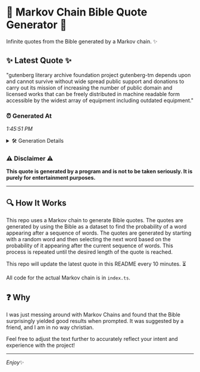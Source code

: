# 📖 Markov Chain Bible Quote Generator 📖

Infinite quotes from the Bible generated by a Markov chain. ✨

## ✨ Latest Quote ✨
"gutenberg literary archive foundation project gutenberg-tm depends upon and cannot survive without wide spread public support and donations to carry out its mission of increasing the number of public domain and licensed works that can be freely distributed in machine readable form accessible by the widest array of equipment including outdated equipment."

### ⏰ Generated At
*1:45:51 PM*

<details>
    <summary>🛠️ Generation Details</summary>
    <p>
        <strong>🌱 Seed:</strong> gutenberg<br>
        <strong>🔄 Iterations:</strong> 51<br>
        <strong>📜 Context History:</strong><br>[ gutenberg ]: literary<br>[ gutenberg, literary ]: archive<br>[ gutenberg, literary, archive ]: foundation<br>[ gutenberg, literary, archive, foundation ]: project<br>[ gutenberg, literary, archive, foundation, project ]: gutenberg-tm<br>[ gutenberg, literary, archive, foundation, project, gutenberg-tm ]: depends<br>[ literary, archive, foundation, project, gutenberg-tm, depends ]: upon<br>[ archive, foundation, project, gutenberg-tm, depends, upon ]: and<br>[ foundation, project, gutenberg-tm, depends, upon, and ]: cannot<br>[ project, gutenberg-tm, depends, upon, and, cannot ]: survive<br>[ gutenberg-tm, depends, upon, and, cannot, survive ]: without<br>[ depends, upon, and, cannot, survive, without ]: wide<br>[ upon, and, cannot, survive, without, wide ]: spread<br>[ and, cannot, survive, without, wide, spread ]: public<br>[ cannot, survive, without, wide, spread, public ]: support<br>[ survive, without, wide, spread, public, support ]: and<br>[ without, wide, spread, public, support, and ]: donations<br>[ wide, spread, public, support, and, donations ]: to<br>[ spread, public, support, and, donations, to ]: carry<br>[ public, support, and, donations, to, carry ]: out<br>[ support, and, donations, to, carry, out ]: its<br>[ and, donations, to, carry, out, its ]: mission<br>[ donations, to, carry, out, its, mission ]: of<br>[ to, carry, out, its, mission, of ]: increasing<br>[ carry, out, its, mission, of, increasing ]: the<br>[ out, its, mission, of, increasing, the ]: number<br>[ its, mission, of, increasing, the, number ]: of<br>[ mission, of, increasing, the, number, of ]: public<br>[ of, increasing, the, number, of, public ]: domain<br>[ increasing, the, number, of, public, domain ]: and<br>[ the, number, of, public, domain, and ]: licensed<br>[ number, of, public, domain, and, licensed ]: works<br>[ of, public, domain, and, licensed, works ]: that<br>[ public, domain, and, licensed, works, that ]: can<br>[ domain, and, licensed, works, that, can ]: be<br>[ and, licensed, works, that, can, be ]: freely<br>[ licensed, works, that, can, be, freely ]: distributed<br>[ works, that, can, be, freely, distributed ]: in<br>[ that, can, be, freely, distributed, in ]: machine<br>[ can, be, freely, distributed, in, machine ]: readable<br>[ be, freely, distributed, in, machine, readable ]: form<br>[ freely, distributed, in, machine, readable, form ]: accessible<br>[ distributed, in, machine, readable, form, accessible ]: by<br>[ in, machine, readable, form, accessible, by ]: the<br>[ machine, readable, form, accessible, by, the ]: widest<br>[ readable, form, accessible, by, the, widest ]: array<br>[ form, accessible, by, the, widest, array ]: of<br>[ accessible, by, the, widest, array, of ]: equipment<br>[ by, the, widest, array, of, equipment ]: including<br>[ the, widest, array, of, equipment, including ]: outdated<br>[ widest, array, of, equipment, including, outdated ]: equipment.<br>
    </p>
</details>

### ⚠️ Disclaimer ⚠️
**This quote is generated by a program and is not to be taken seriously. It is purely for entertainment purposes.**

---

## 🔍 How It Works

This repo uses a Markov chain to generate Bible quotes. The quotes are generated by using the Bible as a dataset to find the probability of a word appearing after a sequence of words. The quotes are generated by starting with a random word and then selecting the next word based on the probability of it appearing after the current sequence of words. This process is repeated until the desired length of the quote is reached.

This repo will update the latest quote in this README every 10 minutes. ⏳

All code for the actual Markov chain is in `index.ts`.

## ❓ Why

I was just messing around with Markov Chains and found that the Bible surprisingly yielded good results when prompted. 
It was suggested by a friend, and I am in no way christian.

Feel free to adjust the text further to accurately reflect your intent and experience with the project!

---

*Enjoy*✨
